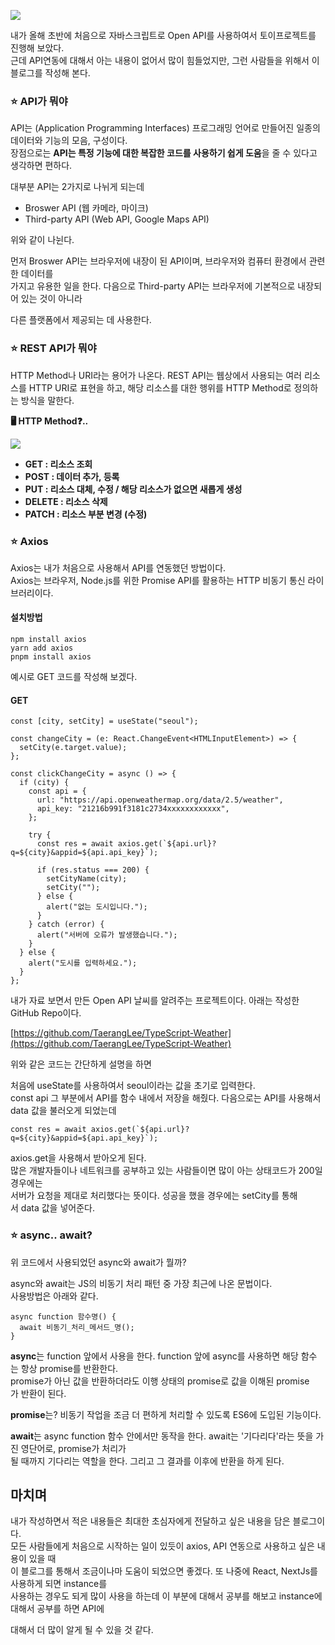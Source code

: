 ![](https://img1.daumcdn.net/thumb/R1280x0/?scode=mtistory2&fname=https%3A%2F%2Fblog.kakaocdn.net%2Fdn%2Fbzgx3M%2FbtszwebBq30%2FMUI6phih8OW6MJGTGghGKk%2Fimg.png)

내가 올해 초반에 처음으로 자바스크립트로 Open API를 사용하여서 토이프로젝트를 진행해 보았다.  
근데 API연동에 대해서 아는 내용이 없어서
많이 힘들었지만, 그런 사람들을 위해서 이 블로그를 작성해 본다.

### **⭐️ API가 뭐야**

API는 (Application Programming Interfaces) 프로그래밍 언어로 만들어진 일종의 데이터와 기능의 모음, 구성이다.  
장점으로는 **API는 특정 기능에 대한 복잡한 코드를 사용하기 쉽게 도움**을 줄 수 있다고 생각하면 편하다.

대부분 API는 2가지로 나뉘게 되는데

- Broswer API (웹 카메라, 마이크)
- Third-party API (Web API, Google Maps API)

위와 같이 나뉜다.

먼저 Broswer API는 브라우저에 내장이 된 API이며, 브라우저와 컴퓨터 환경에서 관련한 데이터를  
가지고 유용한 일을 한다. 다음으로 Third-party API는 브라우저에 기본적으로 내장되어 있는 것이 아니라

다른 플랫폼에서 제공되는 데 사용한다.

### **⭐️ REST API가 뭐야**

HTTP Method나 URI라는 용어가 나온다.
REST API는 웹상에서 사용되는 여러 리소스를 HTTP URI로 표현을 하고, 해당 리소스를 대한 행위를
HTTP Method로 정의하는 방식을 말한다.

**🖥 HTTP Method❓..**

![](https://blog.kakaocdn.net/dn/pgtAu/btszuFHKnn4/Cq3BzN9tFx2grmCDoWx3T1/img.png)

- **GET : 리소스 조회**
- **POST : 데이터 추가, 등록**
- **PUT : 리소스 대체, 수정 / 해당 리소스가 없으면 새롭게 생성**
- **DELETE : 리소스 삭제**
- **PATCH : 리소스 부분 변경 (수정)**

### **⭐️ Axios**

Axios는 내가 처음으로 사용해서 API를 연동했던 방법이다.  
Axios는 브라우저, Node.js를 위한 Promise API를 활용하는 HTTP 비동기 통신 라이브러리이다.

#### **설치방법**

```
npm install axios
yarn add axios
pnpm install axios
```

예시로 GET 코드를 작성해 보겠다.

#### **GET**

```tsx
const [city, setCity] = useState("seoul");

const changeCity = (e: React.ChangeEvent<HTMLInputElement>) => {
  setCity(e.target.value);
};

const clickChangeCity = async () => {
  if (city) {
    const api = {
      url: "https://api.openweathermap.org/data/2.5/weather",
      api_key: "21216b991f3181c2734xxxxxxxxxxxx",
    };

    try {
      const res = await axios.get(`${api.url}?q=${city}&appid=${api.api_key}`);

      if (res.status === 200) {
        setCityName(city);
        setCity("");
      } else {
        alert("없는 도시입니다.");
      }
    } catch (error) {
      alert("서버에 오류가 발생했습니다.");
    }
  } else {
    alert("도시를 입력하세요.");
  }
};
```

내가 자료 보면서 만든 Open API 날씨를 알려주는 프로젝트이다.
아래는 작성한 GitHub Repo이다.

[https://github.com/TaerangLee/TypeScript-Weather](https://github.com/TaerangLee/TypeScript-Weather)

위와 같은 코드는 간단하게 설명을 하면

처음에 useState를 사용하여서 seoul이라는 값을 초기로 입력한다.  
const api 그 부분에서 API를 함수 내에서 저장을 해줬다. 다음으로는 API를 사용해서 data 값을 불러오게 되었는데

```tsx
const res = await axios.get(`${api.url}?q=${city}&appid=${api.api_key}`);
```

axios.get을 사용해서 받아오게 된다.  
많은 개발자들이나 네트워크를 공부하고 있는 사람들이면 많이 아는 상태코드가 200일 경우에는   
서버가 요청을 제대로 처리했다는 뜻이다. 성공을 했을 경우에는 setCity를 통해서 data 값을 넣어준다.

### **⭐️ async.. await?**

위 코드에서 사용되었던 async와 await가 뭘까?

async와 await는 JS의 비동기 처리 패턴 중 가장 최근에 나온 문법이다.  
사용방법은 아래와 같다.

```tsx
async function 함수명() {
  await 비동기_처리_메서드_명();
}
```

**async**는 function 앞에서 사용을 한다. function 앞에 async를 사용하면 해당 함수는 항상 promise를 반환한다.  
promise가 아닌 값을 반환하더라도 이행 상태의 promise로 값을 이해된 promise가 반환이 된다.

**promise**는? 비동기 작업을 조금 더 편하게 처리할 수 있도록 ES6에 도입된 기능이다.

**await**는 async function 함수 안에서만 동작을 한다. await는 '기다리다'라는 뜻을 가진 영단어로, promise가 처리가   
될 때까지 기다리는 역할을 한다. 그리고 그 결과를 이후에 반환을 하게 된다.

## 마치며

내가 작성하면서 적은 내용들은 최대한 초심자에게 전달하고 싶은 내용을 담은 블로그이다.  
모든 사람들에게 처음으로 시작하는 일이 있듯이 axios, API 연동으로 사용하고 싶은 내용이 있을 때  
이 블로그를 통해서 조금이나마 도움이 되었으면 좋겠다. 또 나중에 React, NextJs를 사용하게 되면 instance를  
사용하는 경우도 되게 많이 사용을 하는데 이 부분에 대해서 공부를 해보고 instance에 대해서 공부를 하면 API에

대해서 더 많이 알게 될 수 있을 것 같다.
